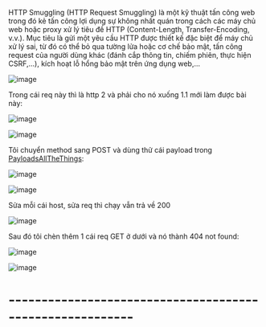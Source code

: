 HTTP Smuggling (HTTP Request Smuggling) là một kỹ thuật tấn công web trong đó kẻ tấn công lợi dụng sự không nhất quán trong cách các máy chủ web hoặc proxy xử lý tiêu đề HTTP 
(Content-Length, Transfer-Encoding, v.v.). Mục tiêu là gửi một yêu cầu HTTP được thiết kế đặc biệt để máy chủ xử lý sai, từ đó có thể bỏ qua tường lửa hoặc cơ chế bảo mật,
 tấn công request của người dùng khác (đánh cắp thông tin, chiếm phiên, thực hiện CSRF,...), kích hoạt lỗ hổng bảo mật trên ứng dụng web,...

![image](https://github.com/user-attachments/assets/e58891de-81bf-4276-bfa0-a5502125fe30)

Trong cái req này thì là http 2 và phải cho nó xuống 1.1 mới làm được bài này:

![image](https://github.com/user-attachments/assets/fad6ad0b-0d4e-400f-9e87-953ee1cbb2c6)

![image](https://github.com/user-attachments/assets/83f59e25-b128-4467-b39e-9d7e121744b0)

Tôi chuyển method sang POST và dùng thử cái payload trong [PayloadsAllTheThings](https://github.com/swisskyrepo/PayloadsAllTheThings/blob/master/Request%20Smuggling/README.md):

![image](https://github.com/user-attachments/assets/c8009207-e0f7-45f1-9e89-0f459bbe806d)

![image](https://github.com/user-attachments/assets/938e8979-8093-402f-8721-43e7ea303e88)

Sửa mỗi cái host, sửa req thì chạy vẫn trả về 200

![image](https://github.com/user-attachments/assets/8e53888c-0021-4688-bb9d-e8f76a0e4b96)

Sau đó tôi chèn thêm 1 cái req GET ở dưới và nó thành 404 not found:

![image](https://github.com/user-attachments/assets/29493e2c-455b-4e04-9b46-f47b4a6fd59e)

![image](https://github.com/user-attachments/assets/1010dcf7-b073-4eb7-a383-20442c0d5425)

<h1>---------------------------------------------------------</h1>
<br>
